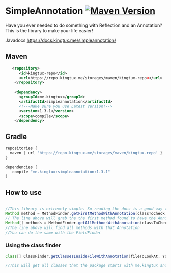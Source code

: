 # SimpleAnnotation [![Maven Version](https://mvnhelper.potatocorp.dev/kingtux/me.kingtux/simpleannotation/badge.png)](https://mvnhelper.potatocorp.dev/kingtux/me.kingtux/simpleannotation)
Have you ever needed to do something with Reflection and an Annotation? This is the library to make your life easier!

Javadocs https://docs.kingtux.me/simpleannotation/
## Maven
```xml
   <repository>
      <id>kingtux-repo</id>
      <url>https://repo.kingtux.me/storages/maven/kingtux-repo<</url>
    </repository>
    
    <dependency>
      <groupId>me.kingtux</groupId>
      <artifactId>simpleannotation</artifactId>
      <!---Make sure you use Latest Version!-->
      <version>1.3.1</version>
      <scope>compile</scope>
    </dependency>
```
## Gradle
```groovy
repositories {
  maven { url 'https://repo.kingtux.me/storages/maven/kingtux-repo' }
}

dependencies {
   compile "me.kingtux:simpleannotation:1.3.1"
}
```
## How to use
```java

//This library is extremely simple. So reading the docs is a good way to learn However, here are some examples
Method method = MethodFinder.getFirstMethodWithAnnotation(classToCheck.class, YourAnnotation.class);
// The line above will grab the the first method found to have the Annotation Specified
Method[] methods = MethodFinder.getAllMethodsWithAnnotation(classToCheck.class, YourAnnotation.class);
//The line above will find all methods with that Annotation
//You can do the same with the FieldFinder
```
### Using the class finder
```java
Class[] ClassFinder.getClassesInsideFileWithAnnotation(fileToLookAt, YourAnnotation.class, YourClassToExtend.class, "me.kingtux");

//This will get all classes that the package starts with me.kingtux and extends YourClassToExtend; 
```